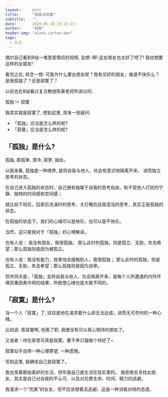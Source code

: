 ```yaml
---
layout:     post
title:      "孤独与寂寞"
subtitle:   ""
date:       2020-05-19 23:23:23
author:     "胡荣"
header-img: "alone-carton-man"
tags:
  - 生活
---
```


偶尔自己看到B站一堆恩爱情侣的视频, 会想: 啊! 这女朋友也太好了吧了! 我也想要这样的女朋友!

看完之后, 转念一想: 可我为什么要女朋友呢？我有交好的朋友，难道不快乐么？是我孤独了？还是寂寞了？

以前也在B站看过复旦教授陈果老师所讲过的: 

孤独 != 寂寞

我其实就是寂寞了, 想到这里, 突发一些疑问:
- 「孤独」应当是怎么样的呢?
- 「寂寞」应当是怎么样的呢?

## 「孤独」是什么?
孤独, 即孤单, 清冷, 寂寥, 独处。

以我来看, 孤独是一种境界, 是将自我与他人、社会有意识地隔离开来， 进而独立思考的状态。

在自己进入孤独的状态时，自己拥有独属于自我的思考自由、和不受他人打扰的宁静、独特的时间感和空间感；

就比如下班后，回家后洗澡时的思考、关灯睡后自我混沌的思考，其实正是孤独的状态。

在孤独的状态下，我们的心绪可以是快乐，也可以是不快乐。

当然，这只是我对于「孤独」的心境解读。

也有人说： 我没有朋友，我很孤独。
那么此时的孤独，则是孤立、无助、失去希望；那么孤独则是因为被孤立。

也有人说：我没有能力，我害怕去接触别人，我很孤独；
那么此时的孤独，则是孤立、无助、失去希望；那么孤独则是因为自卑。

但共同点是，「孤独」会将自我与他人、社会隔离开来，是每个人所遭遇的内外环境双重因素作用的结果，所致使心绪也是大致不同的。

## 「寂寞」是什么?
当一个人「寂寞」了, 往往是他在渴求着什么却无法达成，进而无可奈何的一种心绪。

比如说: 真寂寞啊, 他离了职, 我便没有可以真心相待的朋友了。

又或者：待在家里可真是寂寞，要不养只猫做个伴好了~

寂寞似乎自带一种心理寄望, 一种遗憾。

写到这里, 我确信自己是寂寞了。

我也羡慕那般美好的生活，但毕竟自己是生活在现实里的。
我拒绝去寻找女朋友，其实是自己对自我的不认可、以及对花费生命、时间、精力的逃避。

我渴求一个“完美”的女友，但不应该想着去逃避、这是一种消极对待的态度。